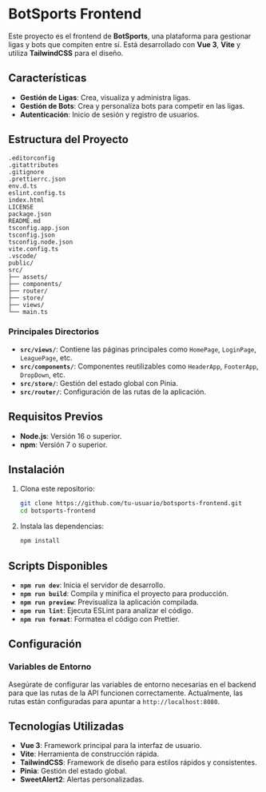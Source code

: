 # BotSports Frontend

Este proyecto es el frontend de **BotSports**, una plataforma para gestionar ligas y bots que compiten entre sí. Está desarrollado con **Vue 3**, **Vite** y utiliza **TailwindCSS** para el diseño.

## Características

- **Gestión de Ligas**: Crea, visualiza y administra ligas.
- **Gestión de Bots**: Crea y personaliza bots para competir en las ligas.
- **Autenticación**: Inicio de sesión y registro de usuarios.

## Estructura del Proyecto

```plaintext
.editorconfig
.gitattributes
.gitignore
.prettierrc.json
env.d.ts
eslint.config.ts
index.html
LICENSE
package.json
README.md
tsconfig.app.json
tsconfig.json
tsconfig.node.json
vite.config.ts
.vscode/
public/
src/
├── assets/
├── components/
├── router/
├── store/
├── views/
└── main.ts
```

### Principales Directorios

- **`src/views/`**: Contiene las páginas principales como `HomePage`, `LoginPage`, `LeaguePage`, etc.
- **`src/components/`**: Componentes reutilizables como `HeaderApp`, `FooterApp`, `DropDown`, etc.
- **`src/store/`**: Gestión del estado global con Pinia.
- **`src/router/`**: Configuración de las rutas de la aplicación.

## Requisitos Previos

- **Node.js**: Versión 16 o superior.
- **npm**: Versión 7 o superior.

## Instalación

1. Clona este repositorio:

   ```sh
   git clone https://github.com/tu-usuario/botsports-frontend.git
   cd botsports-frontend
   ```

2. Instala las dependencias:

   ```sh
   npm install
   ```

## Scripts Disponibles

- **`npm run dev`**: Inicia el servidor de desarrollo.
- **`npm run build`**: Compila y minifica el proyecto para producción.
- **`npm run preview`**: Previsualiza la aplicación compilada.
- **`npm run lint`**: Ejecuta ESLint para analizar el código.
- **`npm run format`**: Formatea el código con Prettier.

## Configuración

### Variables de Entorno

Asegúrate de configurar las variables de entorno necesarias en el backend para que las rutas de la API funcionen correctamente. Actualmente, las rutas están configuradas para apuntar a `http://localhost:8080`.

## Tecnologías Utilizadas

- **Vue 3**: Framework principal para la interfaz de usuario.
- **Vite**: Herramienta de construcción rápida.
- **TailwindCSS**: Framework de diseño para estilos rápidos y consistentes.
- **Pinia**: Gestión del estado global.
- **SweetAlert2**: Alertas personalizadas.